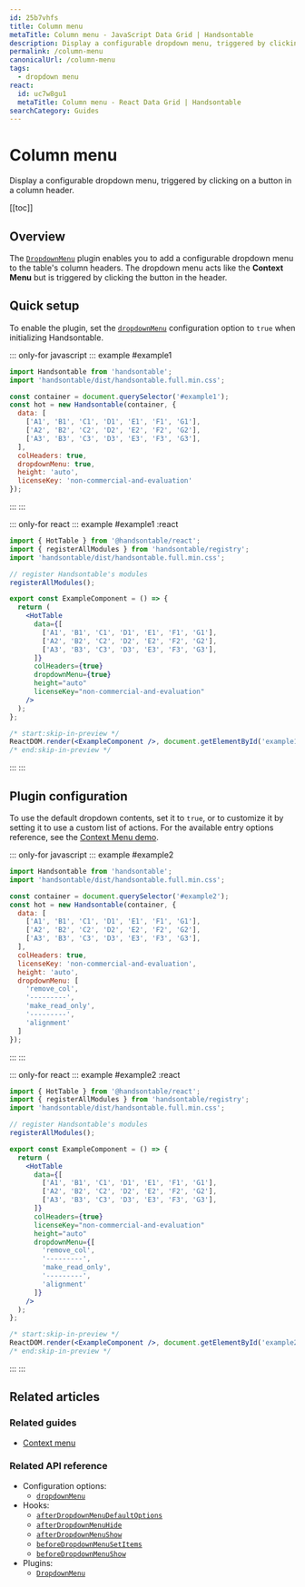 ```yaml
---
id: 25b7vhfs
title: Column menu
metaTitle: Column menu - JavaScript Data Grid | Handsontable
description: Display a configurable dropdown menu, triggered by clicking on a button in a column header.
permalink: /column-menu
canonicalUrl: /column-menu
tags:
  - dropdown menu
react:
  id: uc7w8gu1
  metaTitle: Column menu - React Data Grid | Handsontable
searchCategory: Guides
---
```


# Column menu

Display a configurable dropdown menu, triggered by clicking on a button in a column header.

[[toc]]

## Overview

The [`DropdownMenu`](@/api/dropdownMenu.md) plugin enables you to add a configurable dropdown menu to the table's column headers.
The dropdown menu acts like the **Context Menu** but is triggered by clicking the button in the header.

## Quick setup

To enable the plugin, set the [`dropdownMenu`](@/api/options.md#dropdownmenu) configuration option to `true` when initializing Handsontable.

::: only-for javascript
::: example #example1
```js
import Handsontable from 'handsontable';
import 'handsontable/dist/handsontable.full.min.css';

const container = document.querySelector('#example1');
const hot = new Handsontable(container, {
  data: [
    ['A1', 'B1', 'C1', 'D1', 'E1', 'F1', 'G1'],
    ['A2', 'B2', 'C2', 'D2', 'E2', 'F2', 'G2'],
    ['A3', 'B3', 'C3', 'D3', 'E3', 'F3', 'G3'],
  ],
  colHeaders: true,
  dropdownMenu: true,
  height: 'auto',
  licenseKey: 'non-commercial-and-evaluation'
});
```
:::
:::

::: only-for react
::: example #example1 :react
```jsx
import { HotTable } from '@handsontable/react';
import { registerAllModules } from 'handsontable/registry';
import 'handsontable/dist/handsontable.full.min.css';

// register Handsontable's modules
registerAllModules();

export const ExampleComponent = () => {
  return (
    <HotTable
      data={[
        ['A1', 'B1', 'C1', 'D1', 'E1', 'F1', 'G1'],
        ['A2', 'B2', 'C2', 'D2', 'E2', 'F2', 'G2'],
        ['A3', 'B3', 'C3', 'D3', 'E3', 'F3', 'G3'],
      ]}
      colHeaders={true}
      dropdownMenu={true}
      height="auto"
      licenseKey="non-commercial-and-evaluation"
    />
  );
};

/* start:skip-in-preview */
ReactDOM.render(<ExampleComponent />, document.getElementById('example1'));
/* end:skip-in-preview */
```
:::
:::


## Plugin configuration

To use the default dropdown contents, set it to `true`, or to customize it by setting it to use a custom list of actions. For the available entry options reference, see the [Context Menu demo](@/guides/accessories-and-menus/context-menu.md#page-specific).

::: only-for javascript
::: example #example2
```js
import Handsontable from 'handsontable';
import 'handsontable/dist/handsontable.full.min.css';

const container = document.querySelector('#example2');
const hot = new Handsontable(container, {
  data: [
    ['A1', 'B1', 'C1', 'D1', 'E1', 'F1', 'G1'],
    ['A2', 'B2', 'C2', 'D2', 'E2', 'F2', 'G2'],
    ['A3', 'B3', 'C3', 'D3', 'E3', 'F3', 'G3'],
  ],
  colHeaders: true,
  licenseKey: 'non-commercial-and-evaluation',
  height: 'auto',
  dropdownMenu: [
    'remove_col',
    '---------',
    'make_read_only',
    '---------',
    'alignment'
  ]
});
```
:::
:::

::: only-for react
::: example #example2 :react
```jsx
import { HotTable } from '@handsontable/react';
import { registerAllModules } from 'handsontable/registry';
import 'handsontable/dist/handsontable.full.min.css';

// register Handsontable's modules
registerAllModules();

export const ExampleComponent = () => {
  return (
    <HotTable
      data={[
        ['A1', 'B1', 'C1', 'D1', 'E1', 'F1', 'G1'],
        ['A2', 'B2', 'C2', 'D2', 'E2', 'F2', 'G2'],
        ['A3', 'B3', 'C3', 'D3', 'E3', 'F3', 'G3'],
      ]}
      colHeaders={true}
      licenseKey="non-commercial-and-evaluation"
      height="auto"
      dropdownMenu={[
        'remove_col',
        '---------',
        'make_read_only',
        '---------',
        'alignment'
      ]}
    />
  );
};

/* start:skip-in-preview */
ReactDOM.render(<ExampleComponent />, document.getElementById('example2'));
/* end:skip-in-preview */
```
:::
:::


## Related articles

### Related guides

- [Context menu](@/guides/accessories-and-menus/context-menu.md)

### Related API reference

- Configuration options:
  - [`dropdownMenu`](@/api/options.md#dropdownmenu)
- Hooks:
  - [`afterDropdownMenuDefaultOptions`](@/api/hooks.md#afterdropdownmenudefaultoptions)
  - [`afterDropdownMenuHide`](@/api/hooks.md#afterdropdownmenuhide)
  - [`afterDropdownMenuShow`](@/api/hooks.md#afterdropdownmenushow)
  - [`beforeDropdownMenuSetItems`](@/api/hooks.md#beforedropdownmenusetitems)
  - [`beforeDropdownMenuShow`](@/api/hooks.md#beforedropdownmenushow)
- Plugins:
  - [`DropdownMenu`](@/api/dropdownMenu.md)
